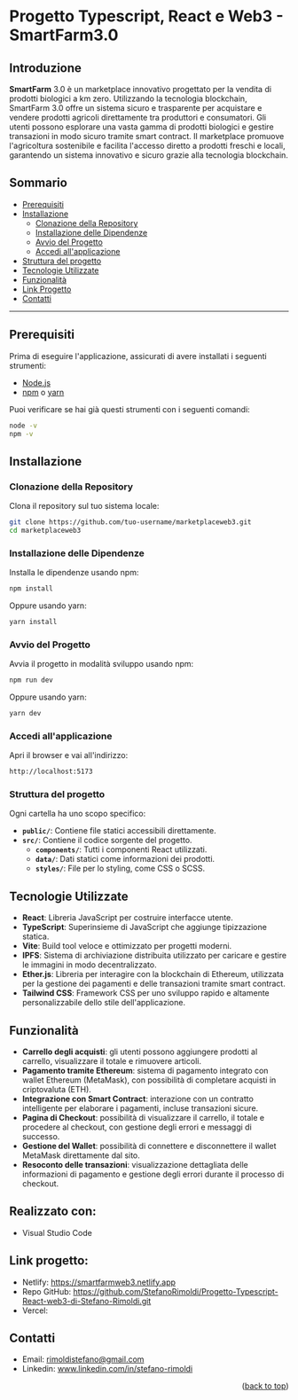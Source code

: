 # Progetto Typescript, React e Web3 - SmartFarm3.0
<a name="readme-top"></a>

## Introduzione

**SmartFarm** 3.0 è un marketplace innovativo progettato per la vendita di prodotti biologici a km zero. Utilizzando la tecnologia blockchain, SmartFarm 3.0 offre un sistema sicuro e trasparente per acquistare e vendere prodotti agricoli direttamente tra produttori e consumatori. Gli utenti possono esplorare una vasta gamma di prodotti biologici e gestire transazioni in modo sicuro tramite smart contract. Il marketplace promuove l'agricoltura sostenibile e facilita l'accesso diretto a prodotti freschi e locali, garantendo un sistema innovativo e sicuro grazie alla tecnologia blockchain.

## Sommario

- [Prerequisiti](#prerequisiti)
- [Installazione](#installazione)
  - [Clonazione della Repository](#clonazione-della-repository)
  - [Installazione delle Dipendenze](#installazione-delle-dipendenze)
  - [Avvio del Progetto](#avvio-del-progetto)
  - [Accedi all'applicazione](#accedi-allapplicazione)
- [Struttura del progetto](#struttura-del-progetto)
- [Tecnologie Utilizzate](#tecnologie-utilizzate)
- [Funzionalità](#funzionalità)
- [Link Progetto](#link-progetto)
- [Contatti](#contatti)

---

## Prerequisiti

Prima di eseguire l'applicazione, assicurati di avere installati i seguenti strumenti:

- [Node.js](https://nodejs.org/)
- [npm](https://www.npmjs.com/) o [yarn](https://yarnpkg.com/)

Puoi verificare se hai già questi strumenti con i seguenti comandi:

```bash
node -v
npm -v
```

## Installazione

### Clonazione della Repository

Clona il repository sul tuo sistema locale:

```bash
git clone https://github.com/tuo-username/marketplaceweb3.git
cd marketplaceweb3
```

### Installazione delle Dipendenze

Installa le dipendenze usando npm:

```bash
npm install
```
Oppure usando yarn:

```bash
yarn install
```

### Avvio del Progetto

Avvia il progetto in modalità sviluppo usando npm:

```bash
npm run dev
```
Oppure usando yarn:

```bash
yarn dev
```

### Accedi all'applicazione

Apri il browser e vai all'indirizzo:

```bash
http://localhost:5173
```
### Struttura del progetto

Ogni cartella ha uno scopo specifico:
- **`public/`**: Contiene file statici accessibili direttamente.
- **`src/`**: Contiene il codice sorgente del progetto.
  - **`components/`**: Tutti i componenti React utilizzati.
  - **`data/`**: Dati statici come informazioni dei prodotti.
  - **`styles/`**: File per lo styling, come CSS o SCSS.



## Tecnologie Utilizzate

- **React**: Libreria JavaScript per costruire interfacce utente.
- **TypeScript**: Superinsieme di JavaScript che aggiunge tipizzazione statica.
- **Vite**: Build tool veloce e ottimizzato per progetti moderni.
- **IPFS**: Sistema di archiviazione distribuita utilizzato per caricare e gestire le immagini in modo decentralizzato.
- **Ether.js**: Libreria per interagire con la blockchain di Ethereum, utilizzata per la gestione dei pagamenti e delle transazioni tramite smart contract.
- **Tailwind CSS**: Framework CSS per uno sviluppo rapido e altamente personalizzabile dello stile dell'applicazione.


## Funzionalità

- **Carrello degli acquisti**: gli utenti possono aggiungere prodotti al carrello, visualizzare il totale e rimuovere articoli.
- **Pagamento tramite Ethereum**: sistema di pagamento integrato con wallet Ethereum (MetaMask), con possibilità di completare acquisti in criptovaluta (ETH).
- **Integrazione con Smart Contract**: interazione con un contratto intelligente per elaborare i pagamenti, incluse transazioni sicure.
- **Pagina di Checkout**: possibilità di visualizzare il carrello, il totale e procedere al checkout, con gestione degli errori e messaggi di successo.
- **Gestione del Wallet**: possibilità di connettere e disconnettere il wallet MetaMask direttamente dal sito.
- **Resoconto delle transazioni**: visualizzazione dettagliata delle informazioni di pagamento e gestione degli errori durante il processo di checkout.


## Realizzato con:
- Visual Studio Code

## Link progetto:
- Netlify: https://smartfarmweb3.netlify.app
- Repo GitHub: https://github.com/StefanoRimoldi/Progetto-Typescript-React-web3-di-Stefano-Rimoldi.git
- Vercel: 


## Contatti
- Email: rimoldistefano@gmail.com
- Linkedin: www.linkedin.com/in/stefano-rimoldi

<p align="right">(<a href="#readme-top">back to top</a>)</p>
